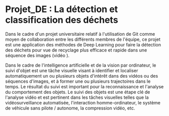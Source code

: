 # Projet_DE : La détection et classification des déchets 

Dans le cadre d'un projet universitaire relatif à l'utilisation de Git comme moyen de collaboration entre les différents membres de l'équipe, ce projet est une application des méthodes de Deep Learning pour faire la détection des déchets pour vue de recyclage plus efficace et rapide dans une séquence des images (vidéo ).


Dans le cadre de l'intelligence artificielle et de la vision par ordinateur, le suivi d'objet est une tâche visuelle visant à identifier et localiser automatiquement un ou plusieurs objets d'intérêt dans des vidéos ou des séquences d'images, et à former une ou plusieurs trajectoires dans le temps. Le résultat du suivi est important pour la reconnaissance et l'analyse du comportement des objets. Le suivi des objets est une étape clé de l'analyse vidéo et est pertinent dans les tâches visuelles telles que la vidéosurveillance automatisée, l'interaction homme-ordinateur, le système de
véhicule sans pilote / autonome, la compression vidéo, etc.


